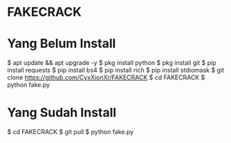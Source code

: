 # FAKECRACK

# Yang Belum Install
$ apt update && apt upgrade -y
$ pkg install python
$ pkg install git
$ pip install requests
$ pip install bs4
$ pip install rich
$ pip install stdiomask
$ git clone https://github.com/CyxXionXr/FAKECRACK
$ cd FAKECRACK
$ python fake.py

# Yang Sudah Install
$ cd FAKECRACK
$ git pull
$ python fake.py
